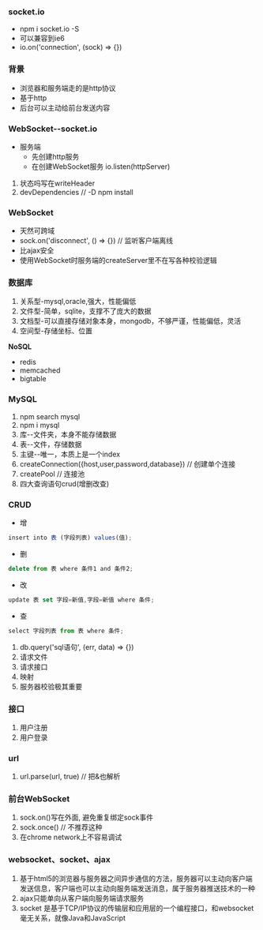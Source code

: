 ### socket.io
- npm i socket.io -S
- 可以兼容到ie6
- io.on('connection', (sock) => {})

### 背景
- 浏览器和服务端走的是http协议
- 基于http
- 后台可以主动给前台发送内容

### WebSocket--socket.io
- 服务端
    + 先创建http服务
    + 在创建WebSocket服务 io.listen(httpServer)
    
1. 状态吗写在writeHeader
2. devDependencies // -D npm install

### WebSocket 
- 天然可跨域
- sock.on('disconnect', () => {}) // 监听客户端离线
- 比ajax安全
- 使用WebSocket时服务端的createServer里不在写各种校验逻辑

### 数据库
1. 关系型-mysql,oracle,强大，性能偏低
2. 文件型-简单，sqlite，支撑不了庞大的数据
3. 文档型-可以直接存储对象本身，mongodb，不够严谨，性能偏低，灵活
4. 空间型-存储坐标、位置

**NoSQL**
- redis
- memcached
- bigtable

### MySQL
1. npm search mysql
2. npm i mysql
3. 库--文件夹，本身不能存储数据
4. 表--文件，存储数据
5. 主键--唯一，本质上是一个index
6. createConnection({host,user,password,database}) // 创建单个连接
7. createPool // 连接池
8. 四大查询语句crud(增删改查)

### CRUD
- 增
```javascript
insert into 表 (字段列表) values(值);
```
- 删
```javascript
delete from 表 where 条件1 and 条件2; 
```
- 改
```javascript
update 表 set 字段=新值,字段=新值 where 条件;
```
- 查
```javascript
select 字段列表 from 表 where 条件;
```

1. db.query('sql语句', (err, data) => {})
2. 请求文件
3. 请求接口
4. 映射
5. 服务器校验极其重要

### 接口
1. 用户注册
2. 用户登录

### url
1. url.parse(url, true) // 把&也解析

### 前台WebSocket
1. sock.on()写在外面, 避免重复绑定sock事件
2. sock.once() // 不推荐这种
3. 在chrome network上不容易调试

### websocket、socket、ajax
1. 基于html5的浏览器与服务器之间异步通信的方法，服务器可以主动向客户端发送信息，客户端也可以主动向服务端发送消息，属于服务器推送技术的一种
2. ajax只能单向从客户端向服务端请求服务
3. socket 是基于TCP/IP协议的传输层和应用层的一个编程接口，和websocket毫无关系，就像Java和JavaScript


